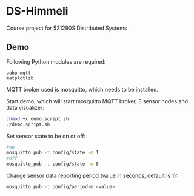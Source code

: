 # DS-Himmeli
Course project for 521290S Distributed Systems

## Demo
Following Python modules are required:
```
paho-mqtt
matplotlib
```

MQTT broker used is mosquitto, which needs to be installed.


Start demo, which will start mosquitto MQTT broker, 3 sensor nodes and data visualizer:
```bash
chmod +x demo_script.sh
./demo_script.sh
```

Set sensor state to be on or off:
```bash
#on
mosquitto_pub -t config/state -m 1
#off
mosquitto_pub -t config/state -m 0
```

Change sensor data reporting period (value in seconds, default is 1):
```bash
mosquitto_pub -t config/period-m <value>
```


